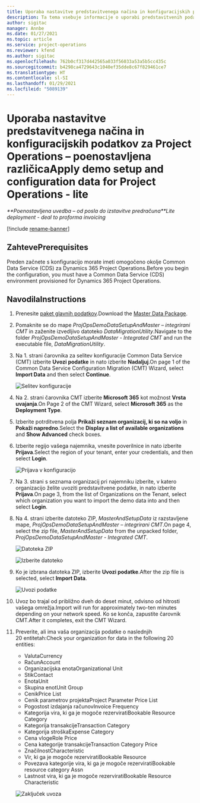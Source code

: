 ```yaml
---
title: Uporaba nastavitve predstavitvenega načina in konfiguracijskih podatkov – poenostavljena različica
description: Ta tema vsebuje informacije o uporabi predstavitvenih podatkov za nastavitev in konfiguracijo za storitev Project Operations.
author: sigitac
manager: Annbe
ms.date: 01/27/2021
ms.topic: article
ms.service: project-operations
ms.reviewer: kfend
ms.author: sigitac
ms.openlocfilehash: 762b0cf317d442565a033f56033a53a5b5cc435c
ms.sourcegitcommit: b4298ca4729643c1040ef35dde8c67f829461ce7
ms.translationtype: HT
ms.contentlocale: sl-SI
ms.lasthandoff: 01/29/2021
ms.locfileid: "5089139"
---
```

# <a name="apply-demo-setup-and-configuration-data-for-project-operations---lite"></a><span data-ttu-id="c2b67-103">Uporaba nastavitve predstavitvenega načina in konfiguracijskih podatkov za Project Operations – poenostavljena različica</span><span class="sxs-lookup"><span data-stu-id="c2b67-103">Apply demo setup and configuration data for Project Operations - lite</span></span> 

<span data-ttu-id="c2b67-104">_\*\*Poenostavljena uvedba – od posla do izstavitve predračuna_</span><span class="sxs-lookup"><span data-stu-id="c2b67-104">_\*\*Lite deployment - deal to proforma invoicing_</span></span>

[!include [rename-banner](~/includes/cc-data-platform-banner.md)]

## <a name="prerequisites"></a><span data-ttu-id="c2b67-105">Zahteve</span><span class="sxs-lookup"><span data-stu-id="c2b67-105">Prerequisites</span></span>

<span data-ttu-id="c2b67-106">Preden začnete s konfiguracijo morate imeti omogočeno okolje Common Data Service (CDS) za Dynamics 365 Project Operations.</span><span class="sxs-lookup"><span data-stu-id="c2b67-106">Before you begin the configuration, you must have a Common Data Service (CDS) environment provisioned for Dynamics 365 Project Operations.</span></span>


## <a name="instructions"></a><span data-ttu-id="c2b67-107">Navodila</span><span class="sxs-lookup"><span data-stu-id="c2b67-107">Instructions</span></span>

1. <span data-ttu-id="c2b67-108">Prenesite [paket glavnih podatkov](https://download.microsoft.com/download/3/4/1/341bf279-a64f-4baa-af31-ce624859b518/ProjOpsSampleSetupData%20-%20CE%20only%20CMT.zip).</span><span class="sxs-lookup"><span data-stu-id="c2b67-108">Download the [Master Data Package](https://download.microsoft.com/download/3/4/1/341bf279-a64f-4baa-af31-ce624859b518/ProjOpsSampleSetupData%20-%20CE%20only%20CMT.zip).</span></span> 
2. <span data-ttu-id="c2b67-109">Pomaknite se do mape *ProjOpsDemoDataSetupAndMaster – integrirani CMT* in zaženite izvedljivo datoteko *DataMigrationUtility*.</span><span class="sxs-lookup"><span data-stu-id="c2b67-109">Navigate to the folder *ProjOpsDemoDataSetupAndMaster - Integrated CMT* and run the executable file, *DataMigrationUtility*.</span></span>
3. <span data-ttu-id="c2b67-110">Na 1. strani čarovnika za selitev konfiguracije Common Data Service (CMT) izberite **Uvozi podatke** in nato izberite **Nadaljuj**.</span><span class="sxs-lookup"><span data-stu-id="c2b67-110">On page 1 of the Common Data Service Configuration Migration (CMT) Wizard, select **Import Data** and then select **Continue**.</span></span>

    ![Selitev konfiguracije](./media/1ConfigurationMigration.png)

4. <span data-ttu-id="c2b67-112">Na 2. strani čarovnika CMT izberite **Microsoft 365** kot možnost **Vrsta uvajanja**.</span><span class="sxs-lookup"><span data-stu-id="c2b67-112">On Page 2 of the CMT Wizard, select **Microsoft 365** as the **Deployment Type**.</span></span>
5. <span data-ttu-id="c2b67-113">Izberite potrditvena polja **Prikaži seznam organizacij, ki so na voljo** in **Pokaži napredno**.</span><span class="sxs-lookup"><span data-stu-id="c2b67-113">Select the **Display a list of available organizations** and **Show Advanced** check boxes.</span></span>
6. <span data-ttu-id="c2b67-114">Izberite regijo vašega najemnika, vnesite poverilnice in nato izberite **Prijava**.</span><span class="sxs-lookup"><span data-stu-id="c2b67-114">Select the region of your tenant, enter your credentials, and then select **Login**.</span></span>

   ![Prijava v konfiguracijo](./media/2ConfigurationSignin.png)

7. <span data-ttu-id="c2b67-116">Na 3. strani s seznama organizacij pri najemniku izberite, v katero organizacijo želite uvoziti predstavitvene podatke, in nato izberite **Prijava**.</span><span class="sxs-lookup"><span data-stu-id="c2b67-116">On page 3, from the list of Organizations on the Tenant, select which organization you want to import the demo data into and then select **Login**.</span></span>
8. <span data-ttu-id="c2b67-117">Na 4. strani izberite datoteko ZIP, *MasterAndSetupData* iz razstavljene mape, *ProjOpsDemoDataSetupAndMaster – integrirani CMT*.</span><span class="sxs-lookup"><span data-stu-id="c2b67-117">On page 4, select the zip file, *MasterAndSetupData* from the unpacked folder, *ProjOpsDemoDataSetupAndMaster - Integrated CMT*.</span></span>

   ![Datoteka ZIP](./media/3ZipFile.png)

   ![Izberite datoteko](./media/4SelectAFile.png)

9. <span data-ttu-id="c2b67-120">Ko je izbrana datoteka ZIP, izberite **Uvozi podatke**.</span><span class="sxs-lookup"><span data-stu-id="c2b67-120">After the zip file is selected, select **Import Data**.</span></span>

   ![Uvozi podatke](./media/5ImportData.png)

10. <span data-ttu-id="c2b67-122">Uvoz bo trajal od približno dveh do deset minut, odvisno od hitrosti vašega omrežja.</span><span class="sxs-lookup"><span data-stu-id="c2b67-122">Import will run for approximately two-ten minutes depending on your network speed.</span></span> <span data-ttu-id="c2b67-123">Ko se konča, zapustite čarovnik CMT.</span><span class="sxs-lookup"><span data-stu-id="c2b67-123">After it completes, exit the CMT Wizard.</span></span> 
11. <span data-ttu-id="c2b67-124">Preverite, ali ima vaša organizacija podatke o naslednjih 20 entitetah:</span><span class="sxs-lookup"><span data-stu-id="c2b67-124">Check your organization for data in the following 20 entities:</span></span>

    -   <span data-ttu-id="c2b67-125">Valuta</span><span class="sxs-lookup"><span data-stu-id="c2b67-125">Currency</span></span>
    -   <span data-ttu-id="c2b67-126">Račun</span><span class="sxs-lookup"><span data-stu-id="c2b67-126">Account</span></span>
    -   <span data-ttu-id="c2b67-127">Organizacijska enota</span><span class="sxs-lookup"><span data-stu-id="c2b67-127">Organizational Unit</span></span>
    -   <span data-ttu-id="c2b67-128">Stik</span><span class="sxs-lookup"><span data-stu-id="c2b67-128">Contact</span></span>
    -   <span data-ttu-id="c2b67-129">Enota</span><span class="sxs-lookup"><span data-stu-id="c2b67-129">Unit</span></span>
    -   <span data-ttu-id="c2b67-130">Skupina enot</span><span class="sxs-lookup"><span data-stu-id="c2b67-130">Unit Group</span></span>
    -   <span data-ttu-id="c2b67-131">Cenik</span><span class="sxs-lookup"><span data-stu-id="c2b67-131">Price List</span></span>
    -   <span data-ttu-id="c2b67-132">Cenik parametrov projekta</span><span class="sxs-lookup"><span data-stu-id="c2b67-132">Project Parameter Price List</span></span> 
    -   <span data-ttu-id="c2b67-133">Pogostost izdajanja računov</span><span class="sxs-lookup"><span data-stu-id="c2b67-133">Invoice Frequency</span></span>
    -   <span data-ttu-id="c2b67-134">Kategorija vira, ki ga je mogoče rezervirati</span><span class="sxs-lookup"><span data-stu-id="c2b67-134">Bookable Resource Category</span></span>
    -   <span data-ttu-id="c2b67-135">Kategorija transakcije</span><span class="sxs-lookup"><span data-stu-id="c2b67-135">Transaction Category</span></span>
    -   <span data-ttu-id="c2b67-136">Kategorija stroška</span><span class="sxs-lookup"><span data-stu-id="c2b67-136">Expense Category</span></span>
    -   <span data-ttu-id="c2b67-137">Cena vloge</span><span class="sxs-lookup"><span data-stu-id="c2b67-137">Role Price</span></span>
    -   <span data-ttu-id="c2b67-138">Cena kategorije transakcije</span><span class="sxs-lookup"><span data-stu-id="c2b67-138">Transaction Category Price</span></span>
    -   <span data-ttu-id="c2b67-139">Značilnost</span><span class="sxs-lookup"><span data-stu-id="c2b67-139">Characteristic</span></span>
    -   <span data-ttu-id="c2b67-140">Vir, ki ga je mogoče rezervirati</span><span class="sxs-lookup"><span data-stu-id="c2b67-140">Bookable Resource</span></span>
    -   <span data-ttu-id="c2b67-141">Povezava kategorije vira, ki ga je mogoče rezervirati</span><span class="sxs-lookup"><span data-stu-id="c2b67-141">Bookable resource category Assn</span></span>
    -   <span data-ttu-id="c2b67-142">Lastnost vira, ki ga je mogoče rezervirati</span><span class="sxs-lookup"><span data-stu-id="c2b67-142">Bookable Resource Characteristic</span></span>

    ![Zaključek uvoza](./media/6CompleteImport.png)
